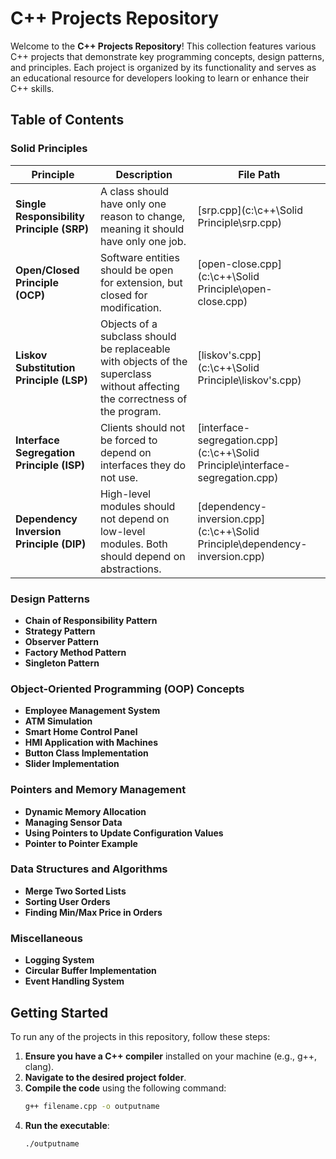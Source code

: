 # C++ Projects Repository

Welcome to the **C++ Projects Repository**! This collection features various C++ projects that demonstrate key programming concepts, design patterns, and principles. Each project is organized by its functionality and serves as an educational resource for developers looking to learn or enhance their C++ skills.

## Table of Contents

### Solid Principles

| Principle                               | Description | File Path |
|-----------------------------------------|-------------|-----------|
| **Single Responsibility Principle (SRP)** | A class should have only one reason to change, meaning it should have only one job. | [srp.cpp](c:\c++\Solid Principle\srp.cpp) |
| **Open/Closed Principle (OCP)**          | Software entities should be open for extension, but closed for modification. | [open-close.cpp](c:\c++\Solid Principle\open-close.cpp) |
| **Liskov Substitution Principle (LSP)**  | Objects of a subclass should be replaceable with objects of the superclass without affecting the correctness of the program. | [liskov's.cpp](c:\c++\Solid Principle\liskov's.cpp) |
| **Interface Segregation Principle (ISP)**| Clients should not be forced to depend on interfaces they do not use. | [interface-segregation.cpp](c:\c++\Solid Principle\interface-segregation.cpp) |
| **Dependency Inversion Principle (DIP)** | High-level modules should not depend on low-level modules. Both should depend on abstractions. | [dependency-inversion.cpp](c:\c++\Solid Principle\dependency-inversion.cpp) |


### Design Patterns
- **Chain of Responsibility Pattern**
- **Strategy Pattern**
- **Observer Pattern**
- **Factory Method Pattern**
- **Singleton Pattern**

### Object-Oriented Programming (OOP) Concepts
- **Employee Management System**
- **ATM Simulation**
- **Smart Home Control Panel**
- **HMI Application with Machines**
- **Button Class Implementation**
- **Slider Implementation**

### Pointers and Memory Management
- **Dynamic Memory Allocation**
- **Managing Sensor Data**
- **Using Pointers to Update Configuration Values**
- **Pointer to Pointer Example**

### Data Structures and Algorithms
- **Merge Two Sorted Lists**
- **Sorting User Orders**
- **Finding Min/Max Price in Orders**

### Miscellaneous
- **Logging System**
- **Circular Buffer Implementation**
- **Event Handling System**

## Getting Started

To run any of the projects in this repository, follow these steps:

1. **Ensure you have a C++ compiler** installed on your machine (e.g., g++, clang).
2. **Navigate to the desired project folder**.
3. **Compile the code** using the following command:
    ```bash
    g++ filename.cpp -o outputname
    ```
4. **Run the executable**:
    ```bash
    ./outputname
    ```


